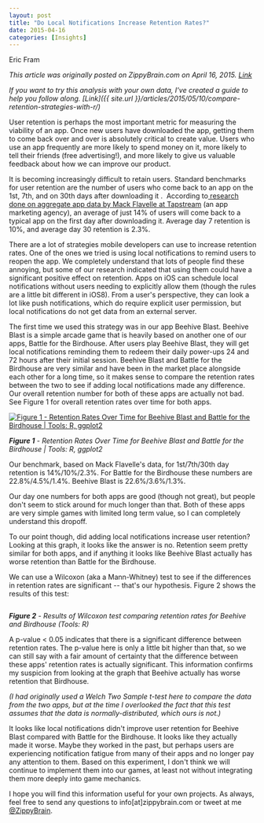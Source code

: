 ```yaml
---
layout: post
title: "Do Local Notifications Increase Retention Rates?"
date: 2015-04-16
categories: [Insights]
---
```

Eric Fram  

<em>This article was originally posted on ZippyBrain.com on April 16, 2015. [Link](http://zippybrain.com/2015/04/do-local-notifications-increase-retention-rates/)</em>

*If you want to try this analysis with your own data, I've created a guide to help you follow along. [Link]({{ site.url }}/articles/2015/05/10/compare-retention-strategies-with-r/)*

User retention is perhaps the most important metric for measuring the viability of an app. Once new users have downloaded the app, getting them to come back over and over is absolutely critical to create value. Users who use an app frequently are more likely to spend money on it, more likely to tell their friends (free advertising!), and more likely to give us valuable feedback about how we can improve our product.

It is becoming increasingly difficult to retain users. Standard benchmarks for user retention are the number of users who come back to an app on the 1st, 7th, and on 30th days after downloading it .  According to<a href="http://andrewchen.co/mobile-retention-benchmarks-for-2014-vs-2013-show-a-50-drop-in-d1-retention-guest-post/"> research done on aggregate app data by Mack Flavelle at Tapstream</a> (an app marketing agency), an average of just 14% of users will come back to a typical app on the first day after downloading it. Average day 7 retention is 10%, and average day 30 retention is 2.3%.

There are a lot of strategies mobile developers can use to increase retention rates. One of the ones we tried is using local notifications to remind users to reopen the app. We completely understand that lots of people find these annoying, but some of our research indicated that using them could have a significant positive effect on retention. Apps on iOS can schedule local notifications without users needing to explicitly allow them (though the rules are a little bit different in iOS8). From a user's perspective, they can look a lot like push notifications, which do require explicit user permission, but local notifications do not get data from an external server.

The first time we used this strategy was in our app Beehive Blast. Beehive Blast is a simple arcade game that is heavily based on another one of our apps, Battle for the Birdhouse. After users play Beehive Blast, they will get local notifications reminding them to redeem their daily power-ups 24 and 72 hours after their initial session. Beehive Blast and Battle for the Birdhouse are very similar and have been in the market place alongside each other for a long time, so it makes sense to compare the retention rates between the two to see if adding local notifications made any difference. Our overall retention number for both of these apps are actually not bad. See Figure 1 for overall retention rates over time for both apps.

<a href="http://zippybrain.com/wp-content/uploads/2015/04/ReturnRates_Birdhouse_vs_Beehive.png"><img class="size-full wp-image-1721" src="http://zippybrain.com/wp-content/uploads/2015/04/ReturnRates_Birdhouse_vs_Beehive.png" alt="Figure 1 - Retention Rates Over Time for Beehive Blast and Battle for the Birdhouse | Tools: R, ggplot2" /></a> 

<em><strong>Figure 1</strong> - Retention Rates Over Time for Beehive Blast and Battle for the Birdhouse | Tools: R, ggplot2</em>

Our benchmark, based on Mack Flavelle's data, for 1st/7th/30th day retention is 14%/10%/2.3%. For Battle for the Birdhouse these numbers are 22.8%/4.5%/1.4%. Beehive Blast is 22.6%/3.6%/1.3%.

Our day one numbers for both apps are good (though not great), but people don't seem to stick around for much longer than that. Both of these apps are very simple games with limited long term value, so I can completely understand this dropoff.

To our point though, did adding local notifications increase user retention? Looking at this graph, it looks like the answer is no. Retention seem pretty similar for both apps, and if anything it looks like Beehive Blast actually has worse retention than Battle for the Birdhouse.

We can use a Wilcoxon (aka a Mann-Whitney) test to see if the differences in retention rates are significant -- that's our hypothesis. Figure 2 shows the results of this test:

<a href="http://zippybrain.com/wp-content/uploads/2015/04/wilcoxon-results.png"><img class="wp-image-1907 size-full" src="http://zippybrain.com/wp-content/uploads/2015/04/wilcoxon-results.png" alt="" /></a> 

<em><strong>Figure 2</strong> - Results of Wilcoxon test comparing retention rates for Beehive and Birdhouse (Tools: R)</em>

A p-value &lt; 0.05 indicates that there is a significant difference between retention rates. The p-value here is only a little bit higher than that, so we can still say with a fair amount of certainty that the difference between these apps' retention rates is actually significant. This information confirms my suspicion from looking at the graph that Beehive actually has worse retention that Birdhouse.

<em>(I had originally used a Welch Two Sample t-test here to compare the data from the two apps, but at the time I overlooked the fact that this test assumes that the data is normally-distributed, which ours is not.)</em>

It looks like local notifications didn't improve user retention for Beehive Blast compared with Battle for the Birdhouse. It looks like they actually made it worse. Maybe they worked in the past, but perhaps users are experiencing notification fatigue from many of their apps and no longer pay any attention to them. Based on this experiment, I don't think we will continue to implement them into our games, at least not without integrating them more deeply into game mechanics.

I hope you will find this information useful for your own projects. As always, feel free to send any questions to info[at]zippybrain.com or tweet at me <a href="https://twitter.com/ZippyBrain">@ZippyBrain</a>.
